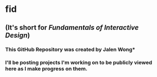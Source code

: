 # fid
## (It's short for *Fundamentals of Interactive Design*)
### This GitHub Repository was created by **Jalen Wong*** 
### I'll be posting projects I'm working on to be publicly viewed here as I make progress on them.
